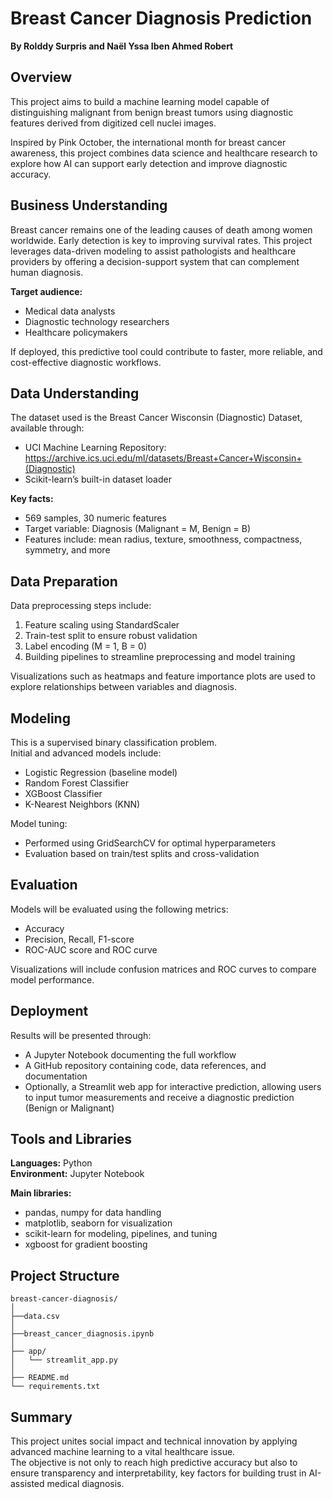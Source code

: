 # Breast Cancer Diagnosis Prediction
**By Rolddy Surpris and Naël Yssa Iben Ahmed Robert**

## Overview
This project aims to build a machine learning model capable of distinguishing malignant from benign breast tumors using diagnostic features derived from digitized cell nuclei images.

Inspired by Pink October, the international month for breast cancer awareness, this project combines data science and healthcare research to explore how AI can support early detection and improve diagnostic accuracy.

## Business Understanding
Breast cancer remains one of the leading causes of death among women worldwide. Early detection is key to improving survival rates. This project leverages data-driven modeling to assist pathologists and healthcare providers by offering a decision-support system that can complement human diagnosis.

**Target audience:**  
- Medical data analysts  
- Diagnostic technology researchers  
- Healthcare policymakers  

If deployed, this predictive tool could contribute to faster, more reliable, and cost-effective diagnostic workflows.

## Data Understanding
The dataset used is the Breast Cancer Wisconsin (Diagnostic) Dataset, available through:  
- UCI Machine Learning Repository: https://archive.ics.uci.edu/ml/datasets/Breast+Cancer+Wisconsin+(Diagnostic)  
- Scikit-learn’s built-in dataset loader

**Key facts:**  
- 569 samples, 30 numeric features  
- Target variable: Diagnosis (Malignant = M, Benign = B)  
- Features include: mean radius, texture, smoothness, compactness, symmetry, and more

## Data Preparation
Data preprocessing steps include:  
1. Feature scaling using StandardScaler  
2. Train-test split to ensure robust validation  
3. Label encoding (M = 1, B = 0)  
4. Building pipelines to streamline preprocessing and model training

Visualizations such as heatmaps and feature importance plots are used to explore relationships between variables and diagnosis.

## Modeling
This is a supervised binary classification problem.  
Initial and advanced models include:  
- Logistic Regression (baseline model)  
- Random Forest Classifier  
- XGBoost Classifier  
- K-Nearest Neighbors (KNN)

Model tuning:  
- Performed using GridSearchCV for optimal hyperparameters  
- Evaluation based on train/test splits and cross-validation

## Evaluation
Models will be evaluated using the following metrics:  
- Accuracy  
- Precision, Recall, F1-score  
- ROC-AUC score and ROC curve

Visualizations will include confusion matrices and ROC curves to compare model performance.

## Deployment
Results will be presented through:  
- A Jupyter Notebook documenting the full workflow  
- A GitHub repository containing code, data references, and documentation  
- Optionally, a Streamlit web app for interactive prediction, allowing users to input tumor measurements and receive a diagnostic prediction (Benign or Malignant)

## Tools and Libraries
**Languages:** Python  
**Environment:** Jupyter Notebook

**Main libraries:**  
- pandas, numpy for data handling  
- matplotlib, seaborn for visualization  
- scikit-learn for modeling, pipelines, and tuning  
- xgboost for gradient boosting

## Project Structure
```
breast-cancer-diagnosis/
│
├──data.csv
│
├──breast_cancer_diagnosis.ipynb
│
├── app/
│   └── streamlit_app.py
│
├── README.md
└── requirements.txt
```

## Summary
This project unites social impact and technical innovation by applying advanced machine learning to a vital healthcare issue.  
The objective is not only to reach high predictive accuracy but also to ensure transparency and interpretability, key factors for building trust in AI-assisted medical diagnosis.
